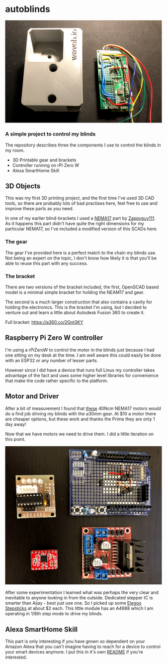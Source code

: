 # autoblinds
![](img/board.jpg)
### A simple project to control my blinds


The repository describes three the components I use to control the blinds in my room.

- 3D Printable gear and brackets
- Controller running on rPi Zero W
- Alexa SmartHome Skill

## 3D Objects

This was my first 3D printing project, and the first time I've used 3D CAD tools, so there are probably lots of bad practises here, feel free to use and improve these parts as you need.

In one of my earlier blind-brackets I used a [NEMA17](https://www.thingiverse.com/thing:1110041) part by [Zappyguy111](https://www.thingiverse.com/Zappyguy111/about). As it happens this part didn't have quite the right dimensions for my particular NEMA17, so I've included a modified version of this SCADs here.

### The gear

The gear I've provided here is a perfect match to the chain my blinds use. Not being an expert on the topic, I don't know how likely it is that you'll be able to reuse this part with any success.

### The bracket

There are two versions of the bracket included, the first, OpenSCAD based model is a minimal simple bracket for holding the NEAM17 and gear.

The second is a much larger construction that also contains a cavity for holding the electronics. This is the bracket I'm using, but I decided to venture out and learn a little about Autodesk Fusion 360 to create it.

Full bracket: https://a360.co/2Gnt3KY

## Raspberry Pi Zero W controller

I'm using a rPiZeroW to control the motor in the blinds just because I had one sitting on my desk at the time. I am well aware this could easily be done with an ESP32 or any number of lesser parts.

However since I did have a device that runs full Linux my controller takes advantage of the fact and uses some higher level libraries for convenience that make the code rather specific to the platform.

## Motor and Driver

After a bit of measurement I found that [these](https://www.amazon.com/gp/product/B0716S32G4/ref=oh_aui_detailpage_o09_s00?ie=UTF8&psc=1) 40Ncm NEMA17 motors would do a find job driving my blinds with the ⌀30mm gear. At $10 a motor there are cheaper options, but these work and thanks the Prime they are only 1 day away!

Now that we have motors we need to drive them. I did a little iteration on this point.

![](img/driver.jpg)

After some experimentation I learned what was perhaps the very clear and inevitable to anyone looking in from the outside. Dedicated stepper IC is smarter than Aijay - best just use one. So I picked up some [Elegoo Stepsticks](https://www.amazon.com/Elegoo-Stepstick-Stepper-Printer-Robotics/dp/B01GJJGRF2/ref=pd_bxgy_328_img_2?_encoding=UTF8&pd_rd_i=B01GJJGRF2&pd_rd_r=SDF0A2E9CBVYZ0JKECQZ&pd_rd_w=6Vk86&pd_rd_wg=LCmu1&psc=1&refRID=SDF0A2E9CBVYZ0JKECQZ) at about $2 each. This little module has an A4988 which I am operating in 1/8th step mode to drive my blinds.

## Alexa SmartHome Skill

This part is only interesting if you have grown so dependent on your Amazon Alexa that you can't imagine having to reach for a device to control your smart devices anymore. I put this in it's own [README](https://github.com/aijayadams/autoblinds/alexa-smarthome/) if you're interested.
